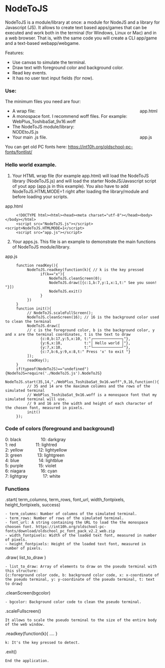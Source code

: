 # NodeToJS
NodeToJS is a module/library at once: a module for NodeJS and a library for Javascript (JS). It allows to create text based apps/games that can be executed and work both in the terminal (for Windows, Linux or Mac) and in a web browser. That is, with the same code you will create a CLI app/game and a text-based webapp/webgame.

Features:
- Use canvas to simulate the terminal.
- Draw text with foreground color and background color.
- Read key events.
- It has no user text input fields (for now).

### Use:
The minimum files you need are four:
- A wrap file:&emsp;&emsp;&emsp;&emsp;&emsp;&emsp;&emsp;&emsp;&emsp;&emsp;&emsp;&emsp;&emsp;&emsp;&emsp;&emsp;&emsp;&emsp;&emsp;&emsp;&emsp;&emsp;&emsp;&emsp; app.html
- A monospace font. I recommend woff files. For example:&emsp;&emsp;&emsp;&emsp; WebPlus_ToshibaSat_9x16.woff
- The NodeToJS module/library: &emsp;&emsp;&emsp;&emsp;&emsp;&emsp;&emsp;&emsp;&emsp;&emsp;&emsp;&emsp;&emsp;&emsp;&emsp;&emsp; NODEtoJS.js
- Your main .js file. &emsp;&emsp;&emsp;&emsp;&emsp;&emsp;&emsp;&emsp;&emsp;&emsp;&emsp;&emsp;&emsp;&emsp;&emsp;&emsp;&emsp;&emsp;&emsp;&emsp;&emsp; app.js

You can get old PC fonts here: https://int10h.org/oldschool-pc-fonts/fontlist/

### Hello world example.

1. Your HTML wrap file (for example app.html) will load the NodeToJS library (NodeToJS.js) and will load the starter NodeJS/Javascript script of yout app (app.js in this example). You also have to add NodeToJS.HTMLMODE=1 right after loading the library/module and before loading your scripts.

app.html
```
     <!DOCTYPE html><html><head><meta charset="utf-8"></head><body></body></html>
     <script src="NodeToJS.js"></script><script>NodeToJS.HTMLMODE=1</script>
     <script src="app.js"></script>
```
2. Your apps.js. This file is an example to demonstrate the main functions of NodeToJS module/library.

app.js
```
     function readKey(){
          NodeToJS.readkey(function(k){ // k is the key pressed
                if(k=="x"){
                    NodeToJS.cleanScreen(0);
                    NodeToJS.draw([{c:1,b:7,y:1,x:1,t:" See you soon! "}])
                    NodeToJS.exit()
                }
          })
     }
     function init(){
          // NodeToJS.scaleFullScreen();
          NodeToJS.cleanScreen(16); // 16 is the background color used to clean the terminal
          NodeToJS.draw([
          // c is the foreground color, b is the background color, y and x are the terminal coordinates, t is the text to draw
                {c:0,b:17,y:5,x:10, t:"┌─────────────┐"},
                {y:6,x:10,          t:"│ Hello world │"},
                {y:7,x:10,          t:"└─────────────┘"},
                {c:7,b:6,y:9,x:8,t:" Press 'x' to exit "}
          ]);
          readKey();
     }
     if(typeof(NodeToJS)=="undefined"){NodeToJS=require('./NodeToJS.js').NodeToJS}
     NodeToJS.start(35,14,"./WebPlus_ToshibaSat_9x16.woff",9,16,function(){ 
          // 35 and 14 are the maximum columns and the rows of the simulated terminal
          // WebPlus_ToshibaSat_9x16.woff is a monospace font that my simulated terminal will use. 
          // 9 and 16 are the width and height of each character of the chosen font, measured in pixels.
          init()
     });
```
### Code of colors (foreground and background)

0: black &emsp;&emsp;&emsp;&emsp; 10: darkgray <br/>
1: red &emsp;&emsp;&emsp;&emsp; 11: lightred <br/>
2: yellow &emsp;&emsp;&emsp; 12: lightyellow <br/>
3: green &emsp;&emsp;&emsp; 13: lightgreen <br/>
4: blue &emsp;&emsp;&emsp;&emsp; 14: lightblue <br/>
5: purple &emsp;&emsp;&emsp; 15: violet <br/>
6: niagara &emsp;&emsp;&emsp; 16: cyan <br/>
7: lightgray &emsp;&emsp;&emsp; 17: white <br/>

### Functions

.start( term_columns, term_rows, font_url, width_fontpixels, height_fontpixels, success)
```
- term_columns: Number of columns of the simulated terminal.
- term_rows: Number of rows of the simulated terminal.
- font_url: A string containing the URL to load the the monospace choosen font. https://int10h.org/oldschool-pc-fonts/download/oldschool_pc_font_pack_v2.2_web.zip
- width_fontpixels: Width of the loaded text font, measured in number of pixels.
- height_fontpixels: Height of the loaded text font, measured in number of pixels.
```
.draw( list_to_draw )
```
- list_to_draw: Array of elements to draw on the pseudo terminal with this structure:
{c:foreground color code, b: background color code, x: x-coordinate of the pseudo terminal, y: y-coordinate of the pseudo terminal, t: text to draw}

```

.cleanScreen(bgcolor)
```
- bgcolor: Background color code to clean the pseudo terminal.
```

.scaleFullscreen()
```
It allows to scale the pseudo terminal to the size of the entire body of the web window.
```

.readkey(function(k){&nbsp;....&nbsp;}
```
k: It's the key pressed to detect.
```

.exit()
```
End the application.
```
